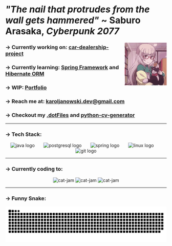 # *"The nail that protrudes from the wall gets hammered"* ~ Saburo Arasaka, *Cyberpunk 2077*


<img align="right" src="resources/waving-cat.gif" style="vertical-align: middle;" alt="waving-cat" width="26%" />


### -> Currently working on: **[car-dealership-project](https://github.com/kaarlych/car-dealership-project)**

### -> Currently learning: **[Spring Framework](https://github.com/kaarlych/spring-examples)** and **[Hibernate ORM](https://github.com/kaarlych/hibernate-examples)**

### -> WIP: **[Portfolio](https://kaarlych.github.io)**

### -> Reach me at: **karoljanowski.dev@gmail.com**

### -> Checkout my **[.dotFiles](https://github.com/kaarlych/.dotFiles)** and **[python-cv-generator](https://github.com/kaarlych/python-cv-generator)**

---

### -> **Tech Stack:**

<div align="center">
  <img src="https://cdn.jsdelivr.net/gh/devicons/devicon/icons/java/java-original.svg" height="60" alt="java logo"  />
  <img width="20" />
  <img src="https://cdn.jsdelivr.net/gh/devicons/devicon/icons/postgresql/postgresql-original.svg" height="60" alt="postgresql logo"  />
  <img width="20" />
   <img src="https://cdn.jsdelivr.net/gh/devicons/devicon/icons/spring/spring-original.svg" height="60" alt="spring logo"  />
  <img width="20" />
  <img src="https://cdn.jsdelivr.net/gh/devicons/devicon/icons/linux/linux-original.svg" height="60" alt="linux logo"  />
  <img width="20" />
  <img src="https://cdn.jsdelivr.net/gh/devicons/devicon/icons/git/git-original.svg" height="60" alt="git logo"  />
</div>

---

### -> **Currently coding to:**
<div align="center">
<img src="resources/pepe_dance.gif" width="200" height="100" alt="cat-jam" />
<img src="https://spotify-github-profile.kittinanx.com/api/view?uid=karoljanowski&cover_image=true&theme=novatorem&show_offline=false&background_color=121212&interchange=false" width="300" height="100" alt="cat-jam" />
<img src="resources/pepe_dance.gif" width="200" height="100" alt="cat-jam" />
</div>

---

### -> **Funny Snake:**

<picture>
  <source media="(prefers-color-scheme: dark)" srcset="https://raw.githubusercontent.com/kaarlych/kaarlych/output/github-snake-dark.svg" />
  <source media="(prefers-color-scheme: light)" srcset="https://raw.githubusercontent.com/kaarlych/kaarlych/output/github-snake.svg" />
  <img alt="github-snake" src="https://raw.githubusercontent.com/kaarlych/kaarlych/output/github-snake.svg" />
</picture>
